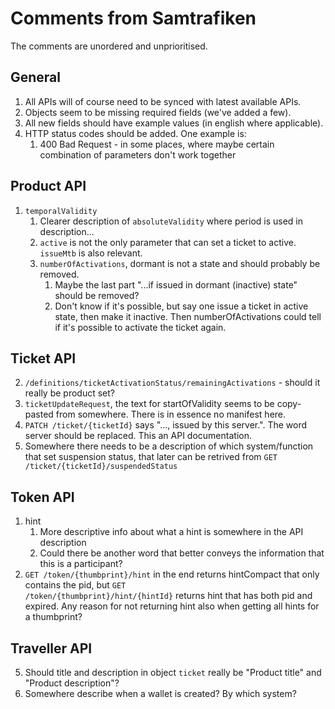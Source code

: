# Comments from Samtrafiken

The comments are unordered and unprioritised.

## General

1. All APIs will of course need to be synced with latest available APIs.
2. Objects seem to be missing required fields (we've added a few).
3. All new fields should have example values (in english where applicable).
4. HTTP status codes should be added. One example is:
   1. 400 Bad Request - in some places, where maybe certain combination of parameters don't work together

## Product API

1. <code>temporalValidity</code>
   1. Clearer description of <code>absoluteValidity</code> where period is used in description...
   2. <code>active</code> is not the only parameter that can set a ticket to active. <code>issueMtb</code> is also relevant.
   3. <code>numberOfActivations</code>, dormant is not a state and should probably be removed.
      1. Maybe the last part "...if issued in dormant (inactive) state" should be removed?
      2. Don't know if it's possible, but say one issue a ticket in active state, then make it inactive. Then numberOfActivations could tell if it's possible to activate the ticket again.

## Ticket API

2. <code>/definitions/ticketActivationStatus/remainingActivations</code> - should it really be product set?
4. <code>ticketUpdateRequest</code>, the text for startOfValidity seems to be copy-pasted from somewhere. There is in essence no manifest here.
5. <code>PATCH /ticket/{ticketId}</code> says "..., issued by this server.". The word server should be replaced. This an API documentation.
6. Somewhere there needs to be a description of which system/function that set suspension status, that later can be retrived from <code>GET /ticket/{ticketId}/suspendedStatus</code>

## Token API

1. hint
   1. More descriptive info about what a hint is somewhere in the API description
   2. Could there be another word that better conveys the information that this is a participant?
2. <code>GET /token/{thumbprint}/hint</code> in the end returns hintCompact that only contains the pid, but <code>GET /token/{thumbprint}/hint/{hintId}</code> returns hint that has both pid and expired. Any reason for not returning hint also when getting all hints for a thumbprint?
  
## Traveller API

5. Should title and description in object <code>ticket</code> really be "Product title" and "Product description"?
8. Somewhere describe when a wallet is created? By which system?

